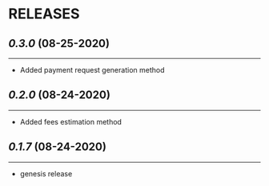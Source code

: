 # RELEASES

## *0.3.0* (08-25-2020)
_______________________
* Added payment request generation method

## *0.2.0* (08-24-2020)
_______________________
* Added fees estimation method

## *0.1.7* (08-24-2020)
_______________________
* genesis release